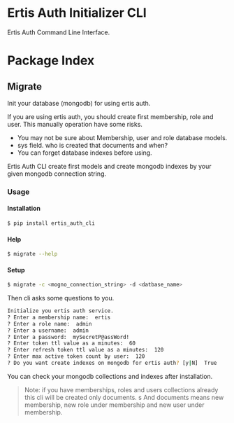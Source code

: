 Ertis Auth Initializer CLI
===

Ertis Auth Command Line Interface. 

# Package Index


## Migrate 

Init your database (mongodb) for using ertis auth.

If you are using ertis auth, you should create first membership, role and user.
This manually operation have some risks. 
    
* You may not be sure about Membership, user and role database models. 
* sys field. who is created that documents and when?
* You can forget database indexes before using. 

Ertis Auth CLI create first models and create mongodb indexes by your given mongodb connection string.

### Usage

#### Installation


```bash
$ pip install ertis_auth_cli
```

#### Help

```bash
$ migrate --help
```

#### Setup
```bash
$ migrate -c <mogno_connection_string> -d <datbase_name>

```
Then cli asks some questions to you. 

```bash
Initialize you ertis auth service.
? Enter a membership name:  ertis
? Enter a role name:  admin
? Enter a username:  admin
? Enter a password:  mySecretP@assWord!
? Enter token ttl value as a minutes:  60
? Enter refresh token ttl value as a minutes:  120
? Enter max active token count by user:  120
? Do you want create indexes on mongodb for ertis auth? [y|N]  True
```

You can check your mongodb collections and indexes after installation. 

> Note:  if you have memberships, roles and users collections already this cli will be created only documents. s
> And documents means new membership, new role under membership and new user under membership. 